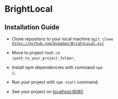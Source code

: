 BrightLocal
============================



Installation Guide
------------------



  * Clone repository to your local machine <code>$git clone https://github.com/DimaGon/BrightLocal.git</code>

  * Move to project root: <code>cd /path_to_your_project_folder</code>;

  * Install npm dependencies with command <code>npm i</code>;
  
  * Run your project with <code>npm start</code> command;
  
  * See your project on <a href="//localhost:8080">localhost:8080</a>.
